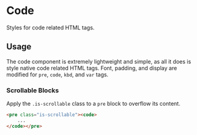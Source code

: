 # Code #

Styles for code related HTML tags.

## Usage ##

The code component is extremely lightweight and simple, as all it does is style native code related HTML tags.
Font, padding, and display are modified for `pre`, `code`, `kbd`, and `var` tags.

### Scrollable Blocks ###

Apply the `.is-scrollable` class to a `pre` block to overflow its content.

```html
<pre class="is-scrollable"><code>
    ...
</code></pre>
```